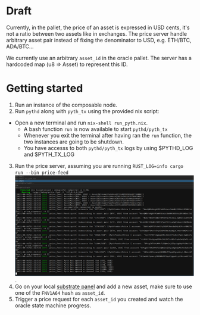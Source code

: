 # Draft

Currently, in the pallet, the price of an asset is expressed in USD cents, it's not a ratio between two assets like in exchanges.
The price server handle arbitrary asset pair instead of fixing the denominator to USD, e.g. ETH/BTC, ADA/BTC...

We currently use an arbitrary `asset_id` in the oracle pallet.
The server has a hardcoded map (u8 => Asset) to represent this ID.

# Getting started

1. Run an instance of the composable node.
2. Run `pythd` along with `pyth_tx` using the provided nix script:
  - Open a new terminal and run `nix-shell run_pyth.nix`.
    - A bash function `run` is now available to start `pythd/pyth_tx`
    - Whenever you exit the terminal after having ran the `run` function, the two instances are going to be shutdown.
    - You have accesss to both `pythd/pyth_tx` logs by using $PYTHD_LOG and $PYTH_TX_LOG
3. Run the price server, assuming you are running `RUST_LOG=info cargo run --bin price-feed` ![img not found](images/normal_run.png).
4. Go on your local [substrate panel](https://polkadot.js.org/apps) and add a new asset, make sure to use one of the `FNV1A64` hash as `asset_id`.
5. Trigger a price request for each `asset_id` you created and watch the oracle state machine progress.
